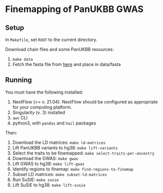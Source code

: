 # Finemapping of PanUKBB GWAS

## Setup

In `Makefile`, set `ROOT` to the current directory.

Download chain files and some PanUKBB resources:

1. `make data`
2. Fetch the fasta file from [here](https://console.cloud.google.com/storage/browser/_details/gtex-resources/references/Homo_sapiens_assembly38_noALT_noHLA_noDecoy_ERCC.fasta;tab=live_object?pli=1) and place in data/fasta


## Running

You must have the following installed:

1. NextFlow (>= v. 21.04). NextFlow should be configured as appropriate for your computing platform.
2. Singularity (v. 3) installed
3. `aws` CLI
4. python3, with `pandas` and `hail` packages

Then:

1. Download the LD matrices: `make ld-matrices`
2. Lift PanUKBB variants to hg38: `make lift-variants`
3. Select the traits to be finemapped: `make select-traits-per-ancestry`
4. Download the GWAS: `make gwas`
5. Lift GWAS to hg38: `make lift-gwas`
6. Identify regions to finemap: `make find-regions-to-finemap`
7. Subset LD matrices: `make subset-ld-matrices`
8. Run SuSIE: `make susie`
9. Lift SuSiE to hg38: `make lift-susie`
